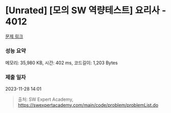 # [Unrated] [모의 SW 역량테스트] 요리사 - 4012 

[문제 링크](https://swexpertacademy.com/main/code/problem/problemDetail.do?contestProbId=AWIeUtVakTMDFAVH) 

### 성능 요약

메모리: 35,980 KB, 시간: 402 ms, 코드길이: 1,203 Bytes

### 제출 일자

2023-11-28 14:01



> 출처: SW Expert Academy, https://swexpertacademy.com/main/code/problem/problemList.do